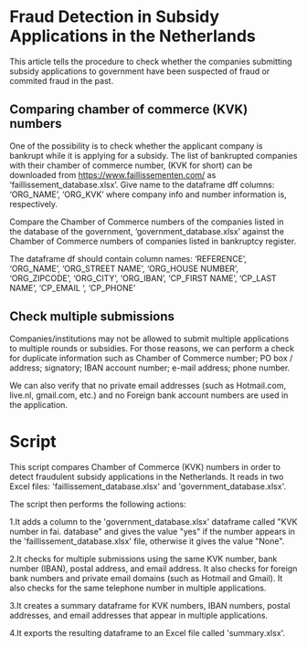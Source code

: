 # Fraud Detection in Subsidy Applications in the Netherlands

This article tells the procedure to check whether the companies submitting subsidy applications to government have been suspected of fraud or commited fraud in the past.

## Comparing chamber of commerce (KVK) numbers
One of the possibility is to check whether the applicant company is bankrupt while it is applying for a subsidy. The list of bankrupted companies with their chamber of commerce number, (KVK for short) can be downloaded from https://www.faillissementen.com/ as ‘faillissement_database.xlsx’.
Give name to the dataframe dff columns: ‘ORG_NAME’, ‘ORG_KVK’ where company info and number information is, respectively.

Compare the Chamber of Commerce numbers of the companies listed in the database of the government, ‘government_database.xlsx’ against the Chamber of Commerce numbers of companies listed in bankruptcy register.

The dataframe df should contain column names: ‘REFERENCE’, ‘ORG_NAME’, ‘ORG_STREET NAME’, ‘ORG_HOUSE NUMBER’, ‘ORG_ZIPCODE’, ‘ORG_CITY’, ‘ORG_IBAN’, ‘CP_FIRST NAME’, ‘CP_LAST NAME’, ‘CP_EMAIL ‘, ‘CP_PHONE’

## Check multiple submissions
Companies/institutions may not be allowed to submit multiple applications to multiple rounds or subsidies. For those reasons, we can perform a check for duplicate information such as Chamber of Commerce number; PO box / address; signatory; IBAN account number; e-mail address; phone number.

We can also verify that no private email addresses (such as Hotmail.com, live.nl, gmail.com, etc.) and no Foreign bank account numbers are used in the application.

# Script

This script compares Chamber of Commerce (KVK) numbers in order to detect fraudulent subsidy applications in the Netherlands. It reads in two Excel files: 'faillissement_database.xlsx' and 'government_database.xlsx'.

The script then performs the following actions:

  1.It adds a column to the 'government_database.xlsx' dataframe called "KVK number in fai. database" and gives the value "yes" if the number appears in the 'faillissement_database.xlsx' file, otherwise it gives the value "None".

  2.It checks for multiple submissions using the same KVK number, bank number (IBAN), postal address, and email address. It also checks for foreign bank numbers and private email domains (such as Hotmail and Gmail). It also checks for the same telephone number in multiple applications.

  3.It creates a summary dataframe for KVK numbers, IBAN numbers, postal addresses, and email addresses that appear in multiple applications.

  4.It exports the resulting dataframe to an Excel file called 'summary.xlsx'.

